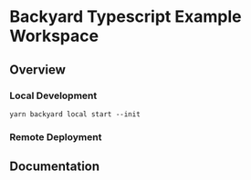 # Backyard Typescript Example Workspace 

## Overview

### Local Development
```
yarn backyard local start --init
```

### Remote Deployment

## Documentation

